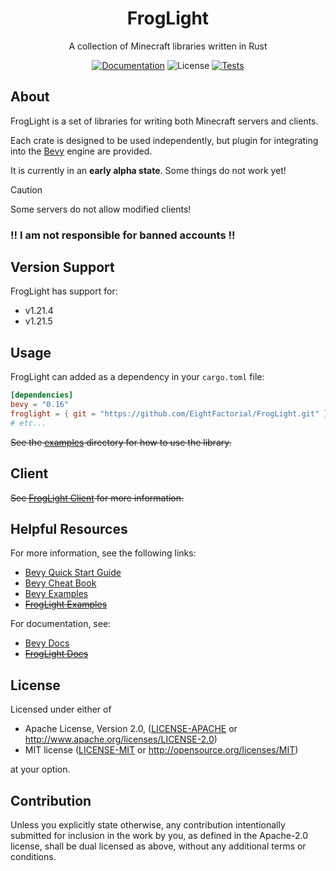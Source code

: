<h1 align="center">FrogLight</h1>
<p align="center">A collection of Minecraft libraries written in Rust</p>

<p align="center">
  <a href="https://github.com/EightFactorial/FrogLight"><img alt="Documentation" src="https://img.shields.io/badge/docs-main-green.svg"></a>
  <img alt="License" src="https://img.shields.io/badge/license-MIT/Apache--2.0---?color=blue">
  <a href="https://github.com/EightFactorial/FrogLight/actions"><img alt="Tests" src="https://github.com/EightFactorial/FrogLight/actions/workflows/testing.yml/badge.svg"></a>
</p>

## About

FrogLight is a set of libraries for writing both Minecraft servers and clients.

Each crate is designed to be used independently, but plugin for integrating into the [Bevy](https://github.com/bevyengine/bevy/) engine are provided.

It is currently in an **early alpha state**. Some things do not work yet!

> [!Caution]
> Some servers do not allow modified clients!
>
> ### !! I am not responsible for banned accounts !!

## Version Support

FrogLight has support for:
- v1.21.4
- v1.21.5

## Usage

FrogLight can added as a dependency in your `cargo.toml` file:

```toml
[dependencies]
bevy = "0.16"
froglight = { git = "https://github.com/EightFactorial/FrogLight.git" }
# etc...
```

~~See the [examples](examples) directory for how to use the library.~~

## Client

~~See [FrogLight Client](https://github.com/EightFactorial/FrogLight/) for more information.~~

## Helpful Resources

For more information, see the following links:
  * [Bevy Quick Start Guide](https://bevyengine.org/learn/quick-start/getting-started/setup/)
  * [Bevy Cheat Book](https://bevy-cheatbook.github.io/)
  * [Bevy Examples](https://github.com/bevyengine/bevy/tree/latest/examples)
  * ~~[FrogLight Examples](examples)~~

For documentation, see:
  * [Bevy Docs](https://docs.rs/bevy/latest/bevy/)
  * ~~[FrogLight Docs](https://github.com/EightFactorial/FrogLight/)~~

## License

Licensed under either of

* Apache License, Version 2.0, ([LICENSE-APACHE](LICENSE-APACHE) or <http://www.apache.org/licenses/LICENSE-2.0>)
* MIT license ([LICENSE-MIT](LICENSE-MIT) or <http://opensource.org/licenses/MIT>)

at your option.

## Contribution

Unless you explicitly state otherwise, any contribution intentionally
submitted for inclusion in the work by you, as defined in the Apache-2.0
license, shall be dual licensed as above, without any additional terms or
conditions.
